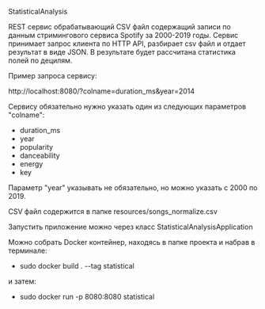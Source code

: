 StatisticalAnalysis

REST сервис обрабатывающий CSV файл содержащий записи по данным стримингового сервиса Spotify за 2000-2019 
годы. Сервис принимает запрос клиента по HTTP API, разбирает csv файл и отдает результат в виде JSON.
В результате будет рассчитана статистика полей по децилям.

Пример запроса сервису:

http://localhost:8080/?colname=duration_ms&year=2014

Сервису обязательно нужно указать один из следующих параметров "colname":

* duration_ms
* year
* popularity
* danceability
* energy
* key

Параметр "year" указывать не обязательно, но можно указать с 2000 по 2019. 

CSV файл содержится в папке resources/songs_normalize.csv

Запустить приложение можно через класс StatisticalAnalysisApplication

Можно собрать Docker контейнер, находясь в папке проекта и набрав в терминале:

* sudo docker build . --tag statistical

и затем:

* sudo docker run -p 8080:8080 statistical
